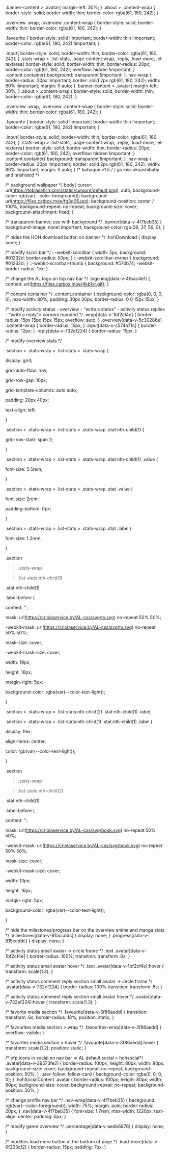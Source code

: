 .banner-content > .avatar{
  margin-left: 30%;
}
 .about > .content-wrap {
 border-style: solid;
  border-width: thin;
  border-color: rgba(61, 180, 242);
}


 .overview .wrap, .overview .content-wrap {
  border-style: solid;
  border-width: thin;
  border-color: rgba(61, 180, 242);
}

 .favourite {
  border-style: solid !important;
  border-width: thin !important;
  border-color: rgba(61, 180, 242) !important;
}

 .input{
 border-style: solid;
  border-width: thin;
  border-color: rgba(61, 180, 242);
}
  .stats-wrap > .list-stats, .page-content.wrap, .reply, .load-more, .el-textarea{
  border-style: solid;
  border-width: thin;
  border-radius: 20px;
  border-color: rgb(61, 180, 242);
  overflow: hidden !important;
}
.content.container{
  background: transparent !important;
}
.nav-wrap {
    border-radius: 20px !important;
    border: solid 2px rgb(61, 180, 242);
    width: 80% !important;
    margin: 0 auto;
}
.banner-content > .avatar{
  margin-left: 30%;
}
 .about > .content-wrap {
 border-style: solid;
  border-width: thin;
  border-color: rgba(61, 180, 242);
}


 .overview .wrap, .overview .content-wrap {
  border-style: solid;
  border-width: thin;
  border-color: rgba(61, 180, 242);
}

 .favourite {
  border-style: solid !important;
  border-width: thin !important;
  border-color: rgba(61, 180, 242) !important;
}

 .input{
 border-style: solid;
  border-width: thin;
  border-color: rgba(61, 180, 242);
}
  .stats-wrap > .list-stats, .page-content.wrap, .reply, .load-more, .el-textarea{
  border-style: solid;
  border-width: thin;
  border-radius: 20px;
  border-color: rgb(61, 180, 242);
  overflow: hidden !important;
}
.content.container{
  background: transparent !important;
}
.nav-wrap {
    border-radius: 20px !important;
    border: solid 2px rgb(61, 180, 242);
    width: 80% !important;
    margin: 0 auto;
}
/* bobaque v1.5 */
/* go kiss akaashibaby and hrishidod */

/* background wallpaper */
body{
    cursor: url(https://tobiasahlin.com/static/cursors/default.png), auto;
    background-color: rgb(var(--color-foreground));
    background: url(https://files.catbox.moe/fg3q06.jpg);
    background-position: center / 100%;
    background-repeat: no-repeat;
    background-size: cover;
    background-attachment: fixed;
}

/* transparent banner, use with background */
.banner[data-v-4f7beb35] { 
    background-image: none! important;
    background-color: rgb(36, 37, 56, 0);
}

/* hides the HOH download button on banner */
.hohDownload {
    display: none;
}

/* modify scroll bar  */
::-webkit-scrollbar {
    width: 5px;
    background: #01232d;
    border-radius: 50px;
}
::-webkit-scrollbar-corner {
    background: #01232d;
}
::-webkit-scrollbar-thumb {
    background: #574b74;
    -webkit-border-radius: 1ex;
}

/* change the AL logo on top nav bar */
.logo img[data-v-4fbac4e1] {
    content: url(https://files.catbox.moe/4kb1xr.gif);
}

/* content container */
.content.container {
    background-color: rgba(0, 0, 0, 0);
    max-width: 80%;
    padding: 30px 30px;
    border-radius: 0 0 15px 15px;
}

/* modify activity status - overview - “write a status” - activity status replies - “write a reply”> corners rounded */
.wrap[data-v-1bf2cf4e] {
    border-radius: 15px 15px 15px 15px;
    overflow: auto;
}
.overview[data-v-5c30286e] .content-wrap {
    border-radius: 15px;
}
.input[data-v-c574a71c] {
border-radius: 12px;
}
.reply[data-v-732ef224] {
    border-radius: 15px;
}




/* modify overview stats */

.section > .stats-wrap > .list-stats > .stats-wrap {




   display: grid;


   grid-auto-flow: row;


   grid-row-gap: 10px;


   grid-template-columns: auto auto;


   padding: 20px 40px;


   text-align: left;


}







.section > .stats-wrap > .list-stats > .stats-wrap .stat:nth-child(1) {


   grid-row-start: span 2;


}







.section > .stats-wrap > .list-stats > .stats-wrap .stat:nth-child(1) .value {


   font-size: 5.5rem;


}







.section > .stats-wrap > .list-stats > .stats-wrap .stat .value {


   font-size: 2rem;


   padding-bottom: 0px;


}







.section > .stats-wrap > .list-stats > .stats-wrap .stat .label {


   font-size: 1.2rem;


}







.section


 > .stats-wrap


 > .list-stats:nth-child(1)


 .stat:nth-child(1)


 .label:before {


   content: '';


   mask: url(https://criolaservice.by/AL-css/svg/tv.svg) no-repeat 50% 50%;


   -webkit-mask: url(https://criolaservice.by/AL-css/svg/tv.svg) no-repeat 50% 50%;


   mask-size: cover;


   -webkit-mask-size: cover;


   width: 19px;


   height: 16px;


   margin-right: 5px;


   background-color: rgba(var(--color-text-light));


}







.section > .stats-wrap > .list-stats:nth-child(2) .stat:nth-child(1) .label,


.section > .stats-wrap > .list-stats:nth-child(1) .stat:nth-child(1) .label {


   display: flex;


   align-items: center;


   color: rgb(var(--color-text-light));


}







.section


 > .stats-wrap


 > .list-stats:nth-child(2)


 .stat:nth-child(1)


 .label:before {


   content: '';


   mask: url(https://criolaservice.by/AL-css/svg/book.svg) no-repeat 50% 50%;


   -webkit-mask: url(https://criolaservice.by/AL-css/svg/book.svg) no-repeat 50% 50%;


   mask-size: cover;


   -webkit-mask-size: cover;


   width: 13px;


   height: 16px;


   margin-right: 5px;


   background-color: rgba(var(--color-text-light));


}




/* hide the milestones/progress bar on the overview anime and manga stats */
.milestones[data-v-815ccddc] {
    display: none;
}
.progress[data-v-815ccddc] {
    display: none;
}

/* activity status small avatar -> circle frame */
.text .avatar[data-v-1bf2cf4e] {
    border-radius: 100%;
    transition: transform .6s;
}

/* activity status small avatar hover */
.text .avatar[data-v-1bf2cf4e]:hover {
    transform: scale(1.3);
}

/* activity status comment reply section small avatar -> circle frame */
.avatar[data-v-732ef224] {
    border-radius: 100%
    transition: transform .6s;
}

/* activity status comment reply section small avatar hover */
.avatar[data-v-732ef224]:hover {
    transform: scale(1.3);
}

/* favorite media section */
.favourite[data-v-3f86aedd] {
    transition: transform .6s;
    border-radius: 18%;
    position: static;
}

/* favourites media section > wrap */
.favourites-wrap[data-v-3f86aedd] {
    overflow: visible;
}

/* favorites media section > hover */
.favourite[data-v-3f86aedd]:hover {
    transform: scale(1.2);
    position: static;
}

/* pfp icons in social on nav bar => AL default social > hohsocial*/
.avatar[data-v-39573fe2] {
    border-radius: 100px;
    height: 80px;
    width: 80px;
    background-size: cover;
    background-repeat: no-repeat;
    background-position: 50%;
}
.user-follow .follow-card {
    background-color: rgba(0, 0, 0, 0);
}
.hohSocialContent .avatar {
    border-radius: 100px;
    height: 80px;
    width: 80px;
    background-size: cover;
    background-repeat: no-repeat;
    background-position: 50%;
}

/* change profile nav bar */
.nav-wrap[data-v-4f7beb35] {
    background: rgb(var(--color-foreground));
    width: 75%;
    margin: auto;
    border-radius: 20px;
}
.nav[data-v-4f7beb35] {
    font-size: 1.7rem;
    max-width: 1220px;
    text-align: center;
    padding: 0px;
}

/* modify genre overview */
.percentage[data-v-aedb6876] {
    display: none;
}

/* modifies load more button at the bottom of page */
.load-more[data-v-6f203cf2] {
    border-radius: 15px;
    padding: 7px;
}
